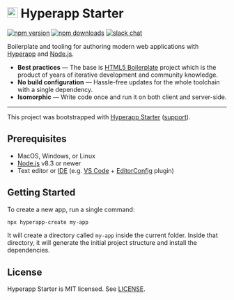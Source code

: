 # <img height="24" src="https://cdn.rawgit.com/frenzzy/hyperapp-starter/master/logo.svg"> Hyperapp Starter

[![npm version](https://img.shields.io/npm/v/hyperapp-create.svg)](https://www.npmjs.com/package/hyperapp-create)
[![npm downloads](https://img.shields.io/npm/dw/hyperapp-create.svg)](https://www.npmjs.com/package/hyperapp-create)
[![slack chat](https://hyperappjs.herokuapp.com/badge.svg)](https://hyperappjs.herokuapp.com 'Join us')

Boilerplate and tooling for authoring modern web applications
with [Hyperapp](https://hyperapp.js.org/) and [Node.js](https://nodejs.org/).

- **Best practices** — The base is [HTML5 Boilerplate](https://html5boilerplate.com/) project
  which is the product of years of iterative development and community knowledge.
- **No build configuration** — Hassle-free updates for the whole toolchain with a single dependency.
- **Isomorphic** — Write code once and run it on both client and server-side.

---

This project was bootstrapped with [Hyperapp Starter](https://github.com/frenzzy/hyperapp-starter)
([support](https://hyperappjs.herokuapp.com)).

## Prerequisites

- MacOS, Windows, or Linux
- [Node.js](https://nodejs.org/) v8.3 or newer
- Text editor or [IDE](https://en.wikipedia.org/wiki/IDE)
  (e.g. [VS Code](https://code.visualstudio.com/) +
  [EditorConfig](https://marketplace.visualstudio.com/items?itemName=EditorConfig.EditorConfig)
  plugin)

## Getting Started

To create a new app, run a single command:

```bash
npx hyperapp-create my-app
```

It will create a directory called `my-app` inside the current folder.
Inside that directory, it will generate the initial project structure and install the dependencies.

## License

Hyperapp Starter is MIT licensed.
See [LICENSE](https://github.com/frenzzy/hyperapp-starter/blob/master/LICENSE.md).
